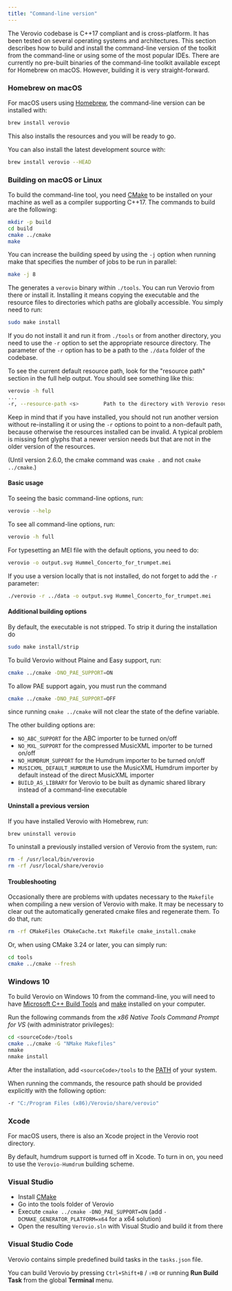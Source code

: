 ```yaml
---
title: "Command-line version"
---
```


The Verovio codebase is C++17 compliant and is cross-platform. It has been tested on several operating systems and architectures. This section describes how to build and install the command-line version of the toolkit from the command-line or using some of the most popular IDEs. There are currently no pre-built binaries of the command-line toolkit available except for Homebrew on macOS. However, building it is very straight-forward.

### Homebrew on macOS

For macOS users using [Homebrew](https://brew.sh), the command-line version can be installed with:

```bash
brew install verovio
```

This also installs the resources and you will be ready to go.

You can also install the latest development source with: 

```bash
brew install verovio --HEAD
```

### Building on macOS or Linux

To build the command-line tool, you need [CMake](https://cmake.org) to be installed on your machine as well as a compiler supporting C++17. The commands to build are the following:

```bash
mkdir -p build
cd build
cmake ../cmake
make
```

You can increase the building speed by using the `-j` option when running make that specifies the number of jobs to be run in parallel:

```bash
make -j 8
```

The generates a `verovio` binary within `./tools`. You can run Verovio from there or install it. Installing it means copying the executable and the resource files to directories which paths are globally accessible. You simply need to run:

```bash
sudo make install
```

If you do not install it and run it from `./tools` or from another directory, you need to use the `-r` option to set the appropriate resource directory. The parameter of the `-r` option has to be a path to the `./data` folder of the codebase.

To see the current default resource path, look for the "resource path" section in the full help output. You should see something like this:

```bash
verovio -h full
...
-r, --resource-path <s>        Path to the directory with Verovio resources (default: "/usr/local/share/verovio")
```

Keep in mind that if you have installed, you should not run another version without re-installing it or using the `-r` options to point to a non-default path, because otherwise the resources installed can be invalid. A typical problem is missing font glyphs that a newer version needs but that are not in the older version of the resources.

(Until version 2.6.0, the cmake command was `cmake .` and not `cmake ../cmake`.)

#### Basic usage

To seeing the basic command-line options, run:

```bash
verovio --help
```

To see all command-line options, run:

```bash
verovio -h full
```

For typesetting an MEI file with the default options, you need to do:

```bash
verovio -o output.svg Hummel_Concerto_for_trumpet.mei
```

If you use a version locally that is not installed, do not forget to add the `-r` parameter:

```bash
./verovio -r ../data -o output.svg Hummel_Concerto_for_trumpet.mei
```

#### Additional building options

By default, the executable is not stripped. To strip it during the installation do

```bash
sudo make install/strip
```

To build Verovio without Plaine and Easy support, run:

```bash
cmake ../cmake -DNO_PAE_SUPPORT=ON
```

To allow PAE support again, you must run the command

```bash
cmake ../cmake -DNO_PAE_SUPPORT=OFF
```

since running `cmake ../cmake` will not clear the state of the define variable.

The other building options are:

* `NO_ABC_SUPPORT` for the ABC importer to be turned on/off
* `NO_MXL_SUPPORT` for the compressed MusicXML importer to be turned on/off
* `NO_HUMDRUM_SUPPORT` for the Humdrum importer to be turned on/off
* `MUSICXML_DEFAULT_HUMDRUM` to use the MusicXML Humdrum importer by default instead of the direct MusicXML importer
* `BUILD_AS_LIBRARY` for Verovio to be built as dynamic shared library instead of a command-line executable

#### Uninstall a previous version

If you have installed Verovio with Homebrew, run:

```bash
brew uninstall verovio
```

To uninstall a previously installed version of Verovio from the system, run:

```bash
rm -f /usr/local/bin/verovio
rm -rf /usr/local/share/verovio
```

#### Troubleshooting
Occasionally there are problems with updates necessary to the `Makefile` when compiling a new version of Verovio with make. It may be necessary to clear out the automatically generated cmake files and regenerate them. To do that, run:

```bash
rm -rf CMakeFiles CMakeCache.txt Makefile cmake_install.cmake
```

Or, when using CMake 3.24 or later, you can simply run: 

```bash
cd tools
cmake ../cmake --fresh
```

### Windows 10

To build Verovio on Windows 10 from the command-line, you will need to have [Microsoft C++ Build Tools](https://visualstudio.microsoft.com/visual-cpp-build-tools) and [make](https://sourceforge.net/projects/gnuwin32/) installed on your computer.

Run the following commands from the _x86 Native Tools Command Prompt for VS_ (with administrator privileges):

```bash
cd <sourceCode>/tools 
cmake ../cmake -G "NMake Makefiles"
nmake
nmake install
```

After the installation, add `<sourceCode>/tools` to the [PATH](https://www.architectryan.com/2018/03/17/add-to-the-path-on-windows-10/) of your system.

When running the commands, the resource path should be provided explicitly with the following option: 

```bash
-r "C:/Program Files (x86)/Verovio/share/verovio"
```

### Xcode

For macOS users, there is also an Xcode project in the Verovio root directory. 

By default, humdrum support is turned off in Xcode. To turn in on, you need to use the `Verovio-Humdrum` building scheme.

### Visual Studio

* Install [CMake](https://cmake.org)
* Go into the tools folder of Verovio
* Execute `cmake ../cmake -DNO_PAE_SUPPORT=ON` (add `-DCMAKE_GENERATOR_PLATFORM=x64` for a x64 solution)
* Open the resulting `Verovio.sln` with Visual Studio and build it from there

### Visual Studio Code

Verovio contains simple predefined build tasks in the `tasks.json` file.

You can build Verovio by pressing `Ctrl+Shift+B` / `⇧⌘B` or running **Run Build Task** from the global **Terminal** menu.

